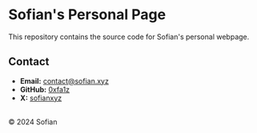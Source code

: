 # Sofian's Personal Page

This repository contains the source code for Sofian's personal webpage.

## Contact

- **Email:** [contact@sofian.xyz](mailto:contact@sofian.xyz)
- **GitHub:** [0xfa1z](https://github.com/0xfa1z)
- **X:** [sofianxyz](https://x.com/sofianxyz)

<br>
&copy; 2024 Sofian
